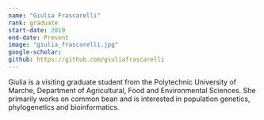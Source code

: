 ```yaml
---
name: "Giulia Frascarelli"
rank: graduate
start-date: 2019
end-date: Present
image: "giulia_frascarelli.jpg"
google-scholar:
github: https://github.com/giuliafrascarelli
---
```


Giulia is a visiting graduate student from the Polytechnic University of Marche, Department of Agricultural, Food and Environmental Sciences. She primarily works on common bean and is interested in population genetics, phylogenetics and bioinformatics.
